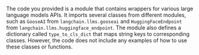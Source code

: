The code you provided is a module that contains wrappers for various large language models APIs. It imports several classes from different modules, such as `GooseAI` from `langchain.llms.gooseai` and `HuggingFaceEndpoint` from `langchain.llms.huggingface_endpoint`. The module also defines a dictionary called `type_to_cls_dict` that maps string keys to corresponding classes. However, the code does not include any examples of how to use these classes or functions.

